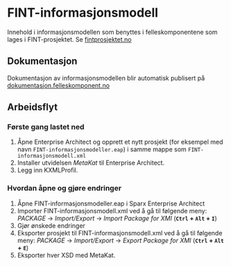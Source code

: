 # FINT-informasjonsmodell

Innehold i informasjonsmodellen som benyttes i felleskomponentene som lages i FINT-prosjektet. Se [fintprosjektet.no](http://fintprosjektet.no) 

## Dokumentasjon

Dokumentasjon av informasjonsmodellen blir automatisk publisert på [dokumentasjon.felleskomponent.no](https://dokumentasjon.felleskomponent.no/)

## Arbeidsflyt

### Første gang lastet ned

1. Åpne Enterprise Architect og opprett et nytt prosjekt (for eksempel med navn `FINT-informasjonsmodeller.eap`) i samme mappe som `FINT-informasjonsmodell.xml`
2. Installer utvidelsen *MetaKat* til Enterprise Architect.
3. Legg inn KXMLProfil.

### Hvordan åpne og gjøre endringer

1. Åpne FINT-informasjonsmodeller.eap i Sparx Enterprise Architect
2. Importer FINT-informasjonsmodell.xml ved å gå til følgende meny: _PACKAGE_ -> _Import/Export_ -> _Import Package for XMI_ (**`Ctrl` + `Alt` + `I`**)
3. Gjør ønskede endringer
4. Eksporter prosjekt til FINT-informasjonsmodell.xml ved å gå til følgende meny: _PACKAGE_ -> _Import/Export_ -> _Export Package for XMI_ (**`Ctrl` + `Alt` + `E`**)
5. Eksporter hver XSD med MetaKat.


